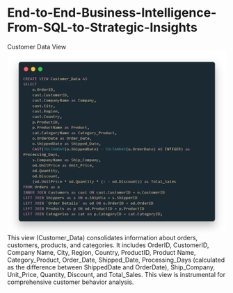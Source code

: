 # End-to-End-Business-Intelligence-From-SQL-to-Strategic-Insights

Customer Data View 
![Query SQL](Create%20View%20Customer%20Data.png)
This view (Customer_Data) consolidates information about orders, customers, products, and categories. It includes OrderID, CustomerID, Company Name, City, Region, Country, ProductID, Product Name, Category_Product, Order_Date, Shipped_Date, Processing_Days (calculated as the difference between ShippedDate and OrderDate), Ship_Company, Unit_Price, Quantity, Discount, and Total_Sales. This view is instrumental for comprehensive customer behavior analysis.
